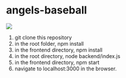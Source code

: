 # angels-baseball

<img src="https://media.giphy.com/media/IqwwSQL0RYdGBCCeYY/giphy.gif"></img>

1. git clone this repository
2. in the root folder, npm install
3. in the frontend directory, npm install
4. in the root directory, node backend/index.js
5. in the frontend directory, npm start
6. navigate to localhost:3000 in the browser.
